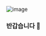![image](https://user-images.githubusercontent.com/80966850/145520751-20a1a727-0887-45cb-bc26-9f4f2106205c.gif)


### 반갑습니다 👋

<!--
**dsmjimin/dsmjimin** is a ✨ _special_ ✨ repository because its `README.md` (this file) appears on your GitHub profile.

Here are some ideas to get you started:

- 🔭 I’m currently working on ...
- 🌱 I’m currently learning ...
- 👯 I’m looking to collaborate on ...
- 🤔 I’m looking for help with ...
- 💬 Ask me about ...
- 📫 How to reach me: ...
- 😄 Pronouns: ...
- ⚡ Fun fact: ...
-->
